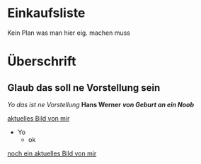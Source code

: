 # Einkaufsliste
Kein Plan was man hier eig. machen muss


# Überschrift
## Glaub das soll ne Vorstellung sein

*Yo das ist ne Vorstellung*
**Hans Werner**
***von Geburt an ein Noob***

[aktuelles Bild von mir](https://www.frankerfacez.com/emoticon/145947-FeelsOkayMan)

+ Yo
    + ok

[noch ein aktuelles Bild von mir](https://www.frankerfacez.com/emoticon/145947-FeelsOkayMan)
